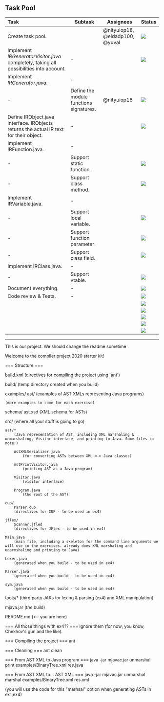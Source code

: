 ## Task Pool
| Task                                                         | Subtask                                 | Assignees                        | Status                          |
| :----------------------------------------------------------- | --------------------------------------- | ------------------------------- | ------------------------------- |
| Create task pool.                                            |                                         | @nityuiop18, @eldadp100, @yuval | ![](https://progress-bar.dev/33) |
| Implement *IRGeneratorVisitor.java* completely, taking all possibilities into account. | -             |                                 | ![](https://progress-bar.dev/0) |
| Implement *IRGenerator.java*.                                | -                                       |                                 |                                 |
| -                                                            | Define the module functions signatures. | @nityuiop18                     | ![](https://progress-bar.dev/0) |
| Define IRObject.java interface. IRObjects returns the actual IR text for their object. | -                                       |                                 | ![](https://progress-bar.dev/0) |
| Implement IRFunction.java.                                   | -                                       |                                 |                                 |
| -                                                            | Support static function.                |                                 | ![](https://progress-bar.dev/0) |
| -                                                            | Support class method.                   |                                 | ![](https://progress-bar.dev/0) |
| Implement IRVariable.java.                                   | -                                       |                                 |                                 |
| -                                                            | Support local variable.                 |                                 | ![](https://progress-bar.dev/0) |
| -                                                            | Support function parameter.             |                                 | ![](https://progress-bar.dev/0) |
| -                                                            | Support class field.                    |                                 | ![](https://progress-bar.dev/0) |
| Implement IRClass.java.                                      | -                                       |                                 |                                 |
| -                                                            | Support vtable.                         |                                 | ![](https://progress-bar.dev/0) |
| Document everything.                                         | -                                       |                                 | ![](https://progress-bar.dev/0) |
| Code review & Tests.                                         | -                                       |                                 | ![](https://progress-bar.dev/0) |
|                                                              |                                         |                                 | ![](https://progress-bar.dev/0) |
|                                                              |                                         |                                 | ![](https://progress-bar.dev/0) |
|                                                              |                                         |                                 | ![](https://progress-bar.dev/0) |
|                                                              |                                         |                                 | ![](https://progress-bar.dev/0) |
|                                                              |                                         |                                 | ![](https://progress-bar.dev/0) |



--------------------------------------------------------------------------------------------------------------------------------
This is our project. We should change the readme sometime


Welcome to the compiler project 2020 starter kit!

=== Structure ===

build.xml
	(directives for compiling the project using 'ant')

build/
	(temp directory created when you build)

examples/
	ast/
		(examples of AST XMLs representing Java programs)

	(more examples to come for each exercise)

schema/
	ast.xsd
		(XML schema for ASTs)

src/
	(where all your stuff is going to go)

	ast/*
		(Java representation of AST, including XML marshaling & unmarshaling, Visitor interface, and printing to Java. Some files to note:)

		AstXMLSerializer.java
			(for converting ASTs between XML <-> Java classes)

		AstPrintVisitor.java
			(printing AST as a Java program)

		Visitor.java
			(visitor interface)

		Program.java
			(the root of the AST)

	cup/
		Parser.cup
		(directives for CUP - to be used in ex4)

	jflex/
		Scanner.jfled
		(directives for JFlex - to be used in ex4)

	Main.java
		(main file, including a skeleton for the command line arguments we will use in the exercises. already does XML marshaling and unarmshaling and printing to Java)

	Lexer.java
		(generated when you build - to be used in ex4)

	Parser.java
		(generated when you build - to be used in ex4)

	sym.java
		(generated when you build - to be used in ex4)	

tools/*
	(third party JARs for lexing & parsing (ex4) and XML manipulation)

mjava.jar
	(*the* build)

README.md
	(<-- you are here)


=== All those things with ex4?? ===
Ignore them (for now; you know, Chekhov's gun and the like).

=== Compiling the project ===
ant

=== Cleaning ===
ant clean

=== From AST XML to Java program ===
java -jar mjavac.jar unmarshal print examples/BinaryTree.xml res.java

=== From AST XML to... AST XML ===
java -jar mjavac.jar unmarshal marshal examples/BinaryTree.xml res.xml

(you will use the code for this "marhsal" option when generating ASTs in ex1,ex4)
